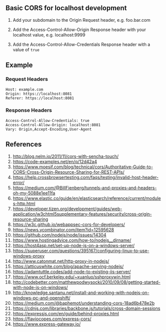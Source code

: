 ## Basic CORS for localhost development

1. Add your subdomain to the Origin Request header, e.g. foo.bar.com

1. Add the Access-Control-Allow-Origin Response header with your localhost value, e.g. localhost:9999

1. Add the Access-Control-Allow-Credentials Response header with a value of `true`

## Example

### Request Headers

    Host: example.com
    Origin: https://localhost:8081
    Referer: https://localhost:8081

### Response Headers

    Access-Control-Allow-Credentials: true
    Access-Control-Allow-Origin: localhost:8081
    Vary: Origin,Accept-Encoding,User-Agent

## References
1. http://blog.nelm.io/2011/11/cors-with-sencha-touch/
1. https://code-examples.net/en/q/12d42a4
1. https://www.moesif.com/blog/technical/cors/Authoritative-Guide-to-CORS-Cross-Origin-Resource-Sharing-for-REST-APIs/
1. https://help.crossbrowsertesting.com/faqs/testing/invalid-host-header-error/
1. https://medium.com/@BillFienberg/tunnels-and-proxies-and-headers-oh-my-5088e1ee11fa
1. https://www.elastic.co/guide/en/elasticsearch/reference/current/modules-http.html
1. https://developer.tizen.org/development/guides/web-application/w3chtml5supplementary-features/security/cross-origin-resource-sharing
1. https://w3c.github.io/webappsec-cors-for-developers/
1. https://news.ycombinator.com/item?id=12595628
1. https://github.com/nodejs/node/issues/14304
1. https://www.hostingadvice.com/how-to/nodejs__dirname/
1. https://host4asp.net/set-up-node-js-on-a-windows-server/
1. https://superuser.com/questions/395167/configuring-linux-to-use-windows-proxy
1. http://www.catonmat.net/http-proxy-in-nodejs/
1. https://atticuswhite.com/blog/apache-serving-nodejs/
1. https://adamtuttle.codes/add-node-to-existing-iis-server/
1. https://www.ocf.berkeley.edu/~xuanluo/sshproxywin.html
1. http://codebetter.com/matthewpodwysocki/2010/09/08/getting-started-with-node-js-on-windows/
1. http://knowledge.santanu.net/install-and-working-with-nodejs-on-windows-pc-and-openshift/
1. https://medium.com/@baphemot/understanding-cors-18ad6b478e2b
1. https://cdnjs.com/libraries/backbone.js/tutorials/cross-domain-sessions
1. https://expressjs.com/en/guide/behind-proxies.html
1. https://flaviocopes.com/express-cors/
1. https://www.express-gateway.io/
